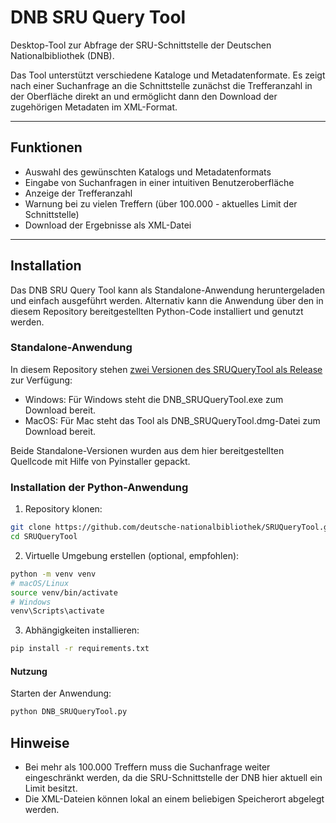 # DNB SRU Query Tool

Desktop-Tool zur Abfrage der SRU-Schnittstelle der Deutschen Nationalbibliothek (DNB). 

Das Tool unterstützt verschiedene Kataloge und Metadatenformate. Es zeigt nach einer Suchanfrage an die Schnittstelle zunächst die Trefferanzahl in der Oberfläche direkt an und ermöglicht dann den Download der zugehörigen Metadaten im XML-Format.

---

## Funktionen

- Auswahl des gewünschten Katalogs und Metadatenformats
- Eingabe von Suchanfragen in einer intuitiven Benutzeroberfläche
- Anzeige der Trefferanzahl
- Warnung bei zu vielen Treffern (über 100.000 - aktuelles Limit der Schnittstelle)
- Download der Ergebnisse als XML-Datei

---

## Installation

Das DNB SRU Query Tool kann als Standalone-Anwendung heruntergeladen und einfach ausgeführt werden. Alternativ kann die Anwendung über den in diesem Repository bereitgestellten Python-Code installiert und genutzt werden. 

### Standalone-Anwendung 

In diesem Repository stehen [zwei Versionen des SRUQueryTool als Release](https://github.com/deutsche-nationalbibliothek/SRUQueryTool/releases/tag/v1.0) zur Verfügung: 

  - Windows: Für Windows steht die DNB_SRUQueryTool.exe zum Download bereit. 
  - MacOS: Für Mac steht das Tool als DNB_SRUQueryTool.dmg-Datei zum Download bereit.

Beide Standalone-Versionen wurden aus dem hier bereitgestellten Quellcode mit Hilfe von Pyinstaller gepackt.


### Installation der Python-Anwendung

  1. Repository klonen:

  ```bash
  git clone https://github.com/deutsche-nationalbibliothek/SRUQueryTool.git
  cd SRUQueryTool
  ```

  2. Virtuelle Umgebung erstellen (optional, empfohlen):
  ```bash
  python -m venv venv
  # macOS/Linux
  source venv/bin/activate
  # Windows
  venv\Scripts\activate
  ```

  3. Abhängigkeiten installieren:
  ```bash
  pip install -r requirements.txt
  ```

#### Nutzung

Starten der Anwendung:
```bash
python DNB_SRUQueryTool.py
```


## Hinweise 
  * Bei mehr als 100.000 Treffern muss die Suchanfrage weiter eingeschränkt werden, da die SRU-Schnittstelle der DNB hier aktuell ein Limit besitzt. 
  * Die XML-Dateien können lokal an einem beliebigen Speicherort abgelegt werden.

